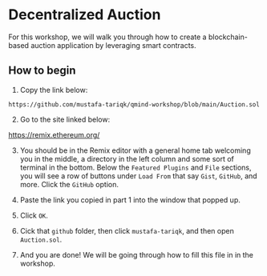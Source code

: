 # Decentralized Auction

For this workshop, we will walk you through how to create a blockchain-based auction application by leveraging smart contracts.


## How to begin

1. Copy the link below:
```
https://github.com/mustafa-tariqk/qmind-workshop/blob/main/Auction.sol
```

2. Go to the site linked below:

https://remix.ethereum.org/

3. You should be in the Remix editor with a general home tab welcoming you in the middle, a directory in the left column and some sort of terminal in the bottom. Below the `Featured Plugins` and `File` sections, you will see a row of buttons under `Load From` that say `Gist`, `GitHub`, and more. Click the `GitHub` option.

4. Paste the link you copied in part 1 into the window that popped up.

5. Click `OK`.

6. Cick that `github` folder, then click `mustafa-tariqk`, and then open `Auction.sol`.

7. And you are done! We will be going through how to fill this file in in the workshop.
